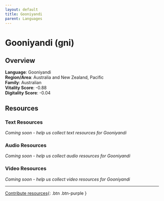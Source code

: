 ```yaml
---
layout: default
title: Gooniyandi
parent: Languages
---
```


# Gooniyandi (gni)

## Overview

**Language**: Gooniyandi  
**Region/Area**: Australia and New Zealand, Pacific  
**Family**: Australian  
**Vitality Score**: -0.88  
**Digitality Score**: -0.04  

## Resources

### Text Resources
*Coming soon - help us collect text resources for Gooniyandi*

### Audio Resources
*Coming soon - help us collect audio resources for Gooniyandi*

### Video Resources
*Coming soon - help us collect video resources for Gooniyandi*

---

[Contribute resources](https://fairtrain.github.io/){: .btn .btn-purple }
